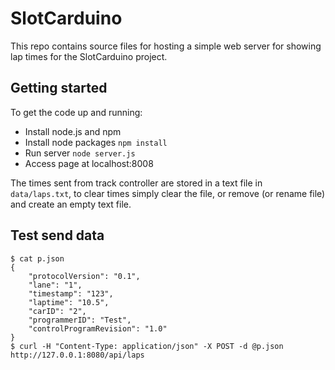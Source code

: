 # SlotCarduino
This repo contains source files for hosting a simple web server for showing lap times for the SlotCarduino project.

## Getting started
To get the code up and running:
- Install node.js and npm
- Install node packages `npm install`
- Run server `node server.js`
- Access page at localhost:8008

The times sent from track controller are stored in a text file in `data/laps.txt`, to clear times simply clear the file, or remove (or rename file) and create an empty text file.

## Test send data
```
$ cat p.json
{
    "protocolVersion": "0.1",
    "lane": "1",
    "timestamp": "123",
    "laptime": "10.5",
    "carID": "2",
    "programmerID": "Test",
    "controlProgramRevision": "1.0"
}
$ curl -H "Content-Type: application/json" -X POST -d @p.json http://127.0.0.1:8080/api/laps
```
